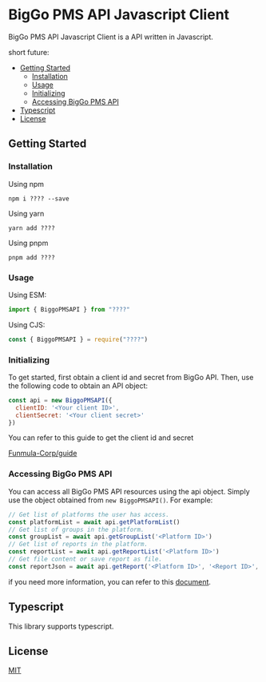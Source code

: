 # BigGo PMS API Javascript Client


BigGo PMS API Javascript Client is a API written in Javascript. 

short future:

- [Getting Started](#getting-started)
  - [Installation](#installation)
  - [Usage](#usage)
  - [Initializing](#initializing)
  - [Accessing BigGo PMS API](#accessing-biggo-pms-api)
- [Typescript](#typescript)
- [License](#license)

## Getting Started

### Installation

Using npm

```shell
npm i ???? --save
```

Using yarn

```shell
yarn add ????
```

Using pnpm

```shell
pnpm add ????
```

### Usage

Using ESM:

```js
import { BiggoPMSAPI } from "????"
```

Using CJS:

```js
const { BiggoPMSAPI } = require("????")
```

### Initializing

To get started, first obtain a client id and secret from BigGo API. Then, use the following code to obtain an API object:

```js
const api = new BiggoPMSAPI({ 
  clientID: '<Your client ID>',
  clientSecret: '<Your client secret>' 
})
```

You can refer to this guide to get the client id and secret

[Funmula-Corp/guide](https://github.com/Funmula-Corp/guide)

### Accessing BigGo PMS API

You can access all BigGo PMS API resources using the api object. Simply use the object obtained from `new BiggoPMSAPI()`. For example:

```js
// Get list of platforms the user has access.
const platformList = await api.getPlatformList()
// Get list of groups in the platform.
const groupList = await api.getGroupList('<Platform ID>')
// Get list of reports in the platform.
const reportList = await api.getReportList('<Platform ID>')
// Get file content or save report as file.
const reportJson = await api.getReport('<Platform ID>', '<Report ID>', 'json')
```

if you need more information, you can refer to this [document](./lib/api/README.md).
## Typescript

This library supports typescript.

## License

[MIT](./LICENSE)
